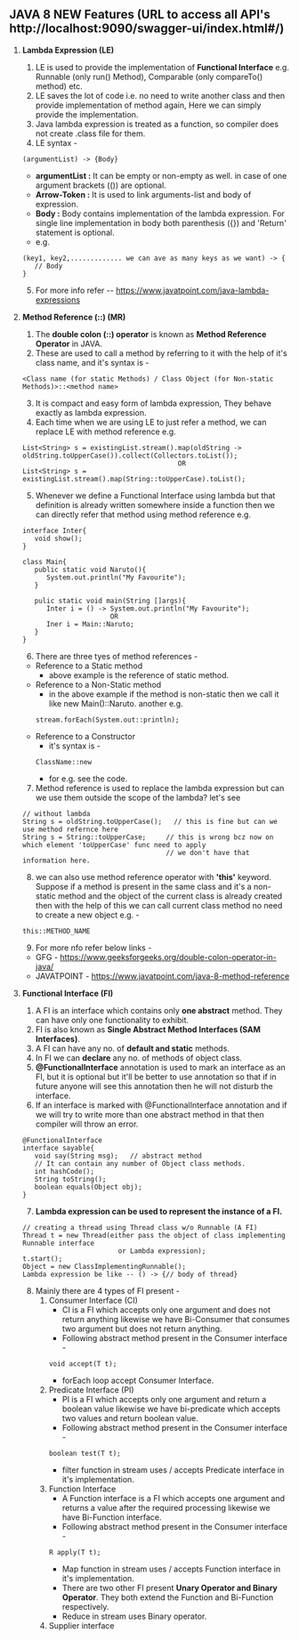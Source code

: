 ## JAVA 8 NEW Features (URL to access all API's http://localhost:9090/swagger-ui/index.html#/)

1. **Lambda Expression (LE)**
   1. LE is used to provide the implementation of **Functional Interface** e.g. Runnable (only run() Method), Comparable (only compareTo() method) etc.
   2. LE saves the lot of code i.e. no need to write another class and then provide implementation of method again, Here we can simply provide the implementation.
   3. Java lambda expression is treated as a function, so compiler does not create .class file for them.
   4. LE syntax -
   ```
   (argumentList) -> {Body}
   ``` 
   * **argumentList :** It can be empty or non-empty as well. in case of one argument brackets (()) are optional.
   * **Arrow-Token :** It is used to link arguments-list and body of expression.
   * **Body :** Body contains implementation of the lambda expression. For single line implementation in body both parenthesis ({}) and 'Return' statement is optional.
   * e.g. 
   ```
   (key1, key2,............. we can ave as many keys as we want) -> {
      // Body
   }
   ```
   5. For more info refer -- https://www.javatpoint.com/java-lambda-expressions

2. **Method Reference (::) (MR)**
   1. The **double colon (::) operator** is known as **Method Reference Operator** in JAVA.
   2. These are used to call a method by referring to it with the help of it's class name, and it's syntax is -
   ```
   <Class name (for static Methods) / Class Object (for Non-static Methods)>::<method name>
   ```
   3. It is compact and easy form of lambda expression, They behave exactly as lambda expression.
   4. Each time when we are using LE to just refer a method, we can replace LE with method reference e.g.
   ```
   List<String> s = existingList.stream().map(oldString -> oldString.toUpperCase()).collect(Collectors.toList());
                                          OR
   List<String> s = existingList.stream().map(String::toUpperCase).toList();
   ```
   5. Whenever we define a Functional Interface using lambda but that definition is already written somewhere inside a function then we can directly refer that method using method reference e.g.
   ```
   interface Inter{
      void show();
   }
   
   class Main{
      public static void Naruto(){
         System.out.println("My Favourite");
      }
   
      pulic static void main(String []args){
         Inter i = () -> System.out.println("My Favourite");
                         OR
         Iner i = Main::Naruto;
      }
   }
   ```
   6. There are three tyes of method references -
   * Reference to a Static method
     * above example is the reference of static method.
   * Reference to a Non-Static method
     * in the above example if the method is non-static then we call it like new Main()::Naruto. another e.g.
     ```
     stream.forEach(System.out::println);
     ```
   * Reference to a Constructor
     * it's syntax is -
     ```
     ClassName::new
     ```
     * for e.g. see the code.
   7. Method reference is used to replace the lambda expression but can we use them outside the scope of the lambda? let's see
   ```
   // without lambda
   String s = oldString.toUpperCase();   // this is fine but can we use method refernce here
   String s = String::toUpperCase;     // this is wrong bcz now on which element 'toUpperCase' func need to apply
                                       // we don't have that information here.
   ```
   8. we can also use method reference operator with **'this'** keyword. Suppose if a method is present in the same class and it's a non-static method and the object of the current class is already created then with the help of this we can call current class method no need to create a new object e.g. -
   ```
   this::METHOD_NAME
   ```
   9. For more nfo refer below links -
   * GFG - https://www.geeksforgeeks.org/double-colon-operator-in-java/
   * JAVATPOINT - https://www.javatpoint.com/java-8-method-reference


3. **Functional Interface (FI)**
   1. A FI is an interface which contains only **one abstract** method. They can have only one functionality to exhibit.
   2. FI is also known as **Single Abstract Method Interfaces (SAM Interfaces)**.
   3. A FI can have any no. of **default and static** methods.
   4. In FI we can **declare** any no. of methods of object class.
   5. **@FunctionalInterface** annotation is used to mark an interface as an FI, but it is optional but it'll be better to use annotation so that if in future anyone will see this annotation then he will not disturb the interface.
   6. If an interface is marked with @FunctionalInterface annotation and if we will try to write more than one abstract method in that then compiler will throw an error.
   ```
   @FunctionalInterface  
   interface sayable{  
      void say(String msg);   // abstract method  
      // It can contain any number of Object class methods.  
      int hashCode();  
      String toString();  
      boolean equals(Object obj);  
   }
   ```
   7. **Lambda expression can be used to represent the instance of a FI.**
   ```
   // creating a thread using Thread class w/o Runnable (A FI)
   Thread t = new Thread(either pass the object of class implementing Runnable interface 
                           or Lambda expression);
   t.start();
   Object = new ClassImplementingRunnable();
   Lambda expression be like -- () -> {// body of thread}
   ```
   8. Mainly there are 4 types of FI present -
      1. Consumer Interface (CI)
         * CI is a FI which accepts only one argument and does not return anything likewise we have Bi-Consumer that consumes two argument but does not return anything.
         * Following abstract method present in the Consumer interface -
         ```
         void accept(T t);
         ```
         * forEach loop accept Consumer Interface.
      2. Predicate Interface (PI)
         * PI is a FI which accepts only one argument and return a boolean value likewise we have bi-predicate which accepts two values and return boolean value.
         * Following abstract method present in the Consumer interface -
         ```
         boolean test(T t);
         ```
         * filter function in stream uses / accepts Predicate interface in it's implementation.
      3. Function Interface
         * A Function interface is a FI which accepts one argument and returns a value after the required processing likewise we have Bi-Function interface.
         * Following abstract method present in the Consumer interface -
         ```
         R apply(T t);
         ```
         * Map function in stream uses / accepts Function interface in it's implementation.
         * There are two other FI present **Unary Operator and Binary Operator**. They both extend the Function and Bi-Function respectively.
         * Reduce in stream uses Binary operator.
      4. Supplier interface
   